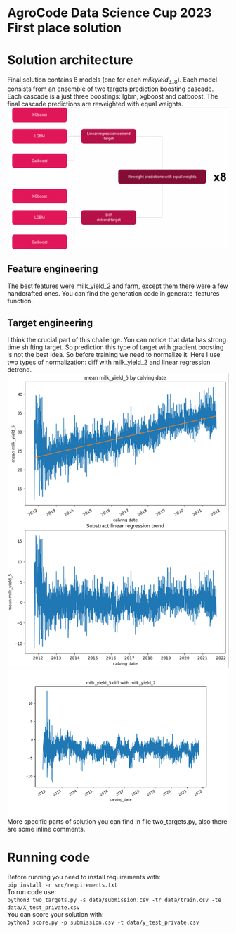 # AgroCode Data Science Cup 2023 First place solution
# Solution architecture
Final solution contains 8 models (one for each $milk yield_{3..8}$). Each model consists from an ensemble of two targets prediction boosting cascade. Each cascade is a just three boostings: lgbm, xgboost and catboost. The final cascade predictions are reweighted with equal weights.
![alt text](https://github.com/marky24/AgroCode-Data-Sience-Cup-2023-solution/blob/main/src/architecture.png?raw=true)  
## Feature engineering  
The best features were milk_yield_2 and farm, except them there were a few handcrafted ones. You can find the generation code in generate_features function.   
## Target engineering  
I think the crucial part of this challenge. Yon can notice that data has strong time shifting target. So prediction this type of target with gradient boosting is not the best idea. So before training we need to normalize it. Here I use two types of normalization: diff with milk_yield_2 and linear regression detrend.  
![alt text](https://github.com/marky24/AgroCode-Data-Sience-Cup-2023-solution/blob/main/src/linreg_detrend.png?raw=true)  
![alt text](https://github.com/marky24/AgroCode-Data-Sience-Cup-2023-solution/blob/main/src/diff_detrend.png?raw=true)  
More specific parts of solution you can find in file two_targets.py, also there are some inline comments.
# Running code  
Before running you need to install requirements with:  
`pip install -r src/requirements.txt`  
To run code use:  
`python3 two_targets.py -s data/submission.csv -tr data/train.csv -te data/X_test_private.csv`  
You can score your solution with:  
`python3 score.py -p submission.csv -t data/y_test_private.csv`
